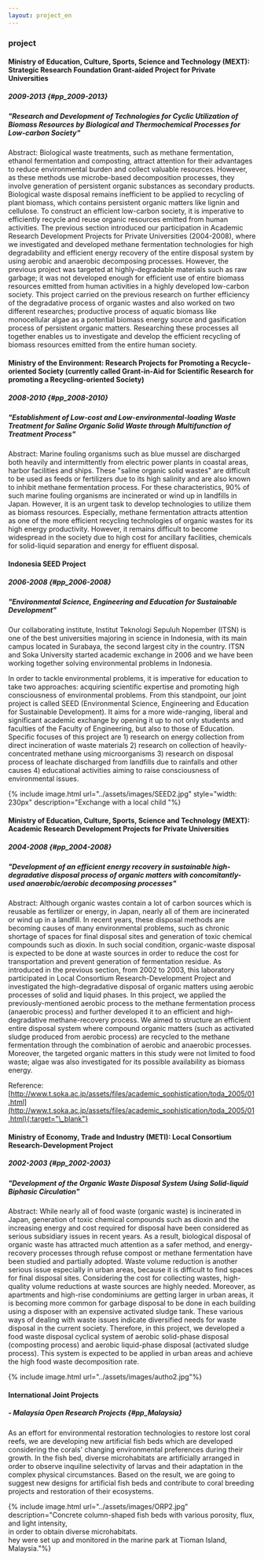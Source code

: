 ```yaml
---
layout: project_en
---
```


### project

#### Ministry of Education, Culture, Sports, Science and Technology (MEXT): Strategic Research Foundation Grant-aided Project for Private Universities

##### 2009-2013 {#pp_2009-2013}

##### "Research and Development of Technologies for Cyclic Utilization of Biomass Resources by Biological and Thermochemical Processes for Low-carbon Society"

Abstract:
Biological waste treatments, such as methane fermentation, ethanol fermentation and composting, attract attention for their advantages to reduce environmental burden and collect valuable resources. However, as these methods use microbe-based decomposition processes, they involve generation of persistent organic substances as secondary products. Biological waste disposal remains inefficient to be applied to recycling of plant biomass, which contains persistent organic matters like lignin and cellulose. To construct an efficient low-carbon society, it is imperative to efficiently recycle and reuse organic resources emitted from human activities. The previous section introduced our participation in Academic Research Development Projects for Private Universities (2004-2008), where we investigated and developed methane fermentation technologies for high degradability and efficient energy recovery of the entire disposal system by using aerobic and anaerobic decomposing processes. However, the previous project was targeted at highly-degradable materials such as raw garbage; it was not developed enough for efficient use of entire biomass resources emitted from human activities in a highly developed low-carbon society. This project carried on the previous research on further efficiency of the degradative process of organic wastes and also worked on two different researches; productive process of aquatic biomass like monocellular algae as a potential biomass energy source and gasification process of persistent organic matters. Researching these processes all together enables us to investigate and develop the efficient recycling of biomass resources emitted from the entire human society.

#### Ministry of the Environment: Research Projects for Promoting a Recycle-oriented Society (currently called Grant-in-Aid for Scientific Research for promoting a Recycling-oriented Society)

##### 2008-2010 {#pp_2008-2010}

##### "Establishment of Low-cost and Low-environmental-loading Waste Treatment for Saline Organic Solid Waste through Multifunction of Treatment Process"

Abstract:
Marine fouling organisms such as blue mussel are discharged both heavily and intermittently from electric power plants in coastal areas, harbor facilities and ships. These "saline organic solid wastes" are difficult to be used as feeds or fertilizers due to its high salinity and are also known to inhibit methane fermentation process. For these characteristics, 90% of such marine fouling organisms are incinerated or wind up in landfills in Japan. However, it is an urgent task to develop technologies to utilize them as biomass resources. Especially, methane fermentation attracts attention as one of the more efficient recycling technologies of organic wastes for its high energy productivity. However, it remains difficult to become widespread in the society due to high cost for ancillary facilities, chemicals for solid-liquid separation and energy for effluent disposal. 

#### Indonesia SEED Project

##### 2006-2008 {#pp_2006-2008}

##### "Environmental Science, Engineering and Education for Sustainable Development"

Our collaborating institute, Institut Teknologi Sepuluh Nopember (ITSN) is one of the best universities majoring in science in Indonesia, with its main campus located in Surabaya, the second largest city in the country. ITSN and Soka University started academic exchange in 2006 and we have been working together solving environmental problems in Indonesia.

In order to tackle environmental problems, it is imperative for education to take two approaches: acquiring scientific expertise and promoting high consciousness of environmental problems. From this standpoint, our joint project is called SEED (Environmental Science, Engineering and Education for Sustainable Development). It aims for a more wide-ranging, liberal and significant academic exchange by opening it up to not only students and faculties of the Faculty of Engineering, but also to those of Education. Specific focuses of this project are 1) research on energy collection from direct incineration of waste materials 2) research on collection of heavily-concentrated methane using microorganisms 3) research on disposal process of leachate discharged from landfills due to rainfalls and other causes 4) educational activities aiming to raise consciousness of environmental issues.

{% include image.html url="../assets/images/SEED2.jpg" style="width: 230px" description="Exchange with a local child
"%}

#### Ministry of Education, Culture, Sports, Science and Technology (MEXT): Academic Research Development Projects for Private Universities

##### 2004-2008 {#pp_2004-2008}

##### "Development of an efficient energy recovery in sustainable high-degradative disposal process of organic matters with concomitantly-used anaerobic/aerobic decomposing processes"

Abstract:
Although organic wastes contain a lot of carbon sources which is reusable as fertilizer or energy, in Japan, nearly all of them are incinerated or wind up in a landfill. In recent years, these disposal methods are becoming causes of many environmental problems, such as chronic shortage of spaces for final disposal sites and generation of toxic chemical compounds such as dioxin. In such social condition, organic-waste disposal is expected to be done at waste sources in order to reduce the cost for transportation and prevent generation of fermentation residue. 
As introduced in the previous section, from 2002 to 2003, this laboratory participated in Local Consortium Research-Development Project and investigated the high-degradative disposal of organic matters using aerobic processes of solid and liquid phases. In this project, we applied the previously-mentioned aerobic process to the methane fermentation process (anaerobic process) and further developed it to an efficient and high-degradative methane-recovery process. We aimed to structure an efficient entire disposal system where compound organic matters (such as activated sludge produced from aerobic process) are recycled to the methane fermentation through the combination of aerobic and anaerobic processes. Moreover, the targeted organic matters in this study were not limited to food waste; algae was also investigated for its possible availability as biomass energy.

Reference:
[http://www.t.soka.ac.jp/assets/files/academic_sophistication/toda_2005/01.html](http://www.t.soka.ac.jp/assets/files/academic_sophistication/toda_2005/01.html){:target="\_blank"}

#### Ministry of Economy, Trade and Industry (METI): Local Consortium Research-Development Project

##### 2002-2003 {#pp_2002-2003}

##### "Development of the Organic Waste Disposal System Using Solid-liquid Biphasic Circulation"

Abstract:
While nearly all of food waste (organic waste) is incinerated in Japan, generation of toxic chemical compounds such as dioxin and the increasing energy and cost required for disposal have been considered as serious subsidiary issues in recent years. As a result, biological disposal of organic waste has attracted much attention as a safer method, and energy-recovery processes through refuse compost or methane fermentation have been studied and partially adopted. Waste volume reduction is another serious issue especially in urban areas, because it is difficult to find spaces for final disposal sites. Considering the cost for collecting wastes, high-quality volume reductions at waste sources are highly needed. Moreover, as apartments and high-rise condominiums are getting larger in urban areas, it is becoming more common for garbage disposal to be done in each building using a disposer with an expensive activated sludge tank. These various ways of dealing with waste issues indicate diversified needs for waste disposal in the current society. Therefore, in this project, we developed a food waste disposal cyclical system of aerobic solid-phase disposal (composting process) and aerobic liquid-phase disposal (activated sludge process). This system is expected to be applied in urban areas and achieve the high food waste decomposition rate.

{% include image.html url="../assets/images/autho2.jpg"%}

#### International Joint Projects

##### - Malaysia Open Research Projects {#pp_Malaysia}

As an effort for environmental restoration technologies to restore lost coral reefs, we are developing new artificial fish beds which are developed considering the corals' changing environmental preferences during their growth. In the fish bed, diverse microhabitats are artificially arranged in order to observe inquiline selectivity of larvas and their adaptation in the complex physical circumstances. Based on the result, we are going to suggest new designs for artificial fish beds and contribute to coral breeding projects and restoration of their ecosystems.

{% include image.html url="../assets/images/ORP2.jpg" description="Concrete column-shaped fish beds with various porosity, flux, and light intensity,<br>in order to obtain diverse microhabitats.<br>hey were set up and monitored in the marine park at Tioman Island, Malaysia."%}
